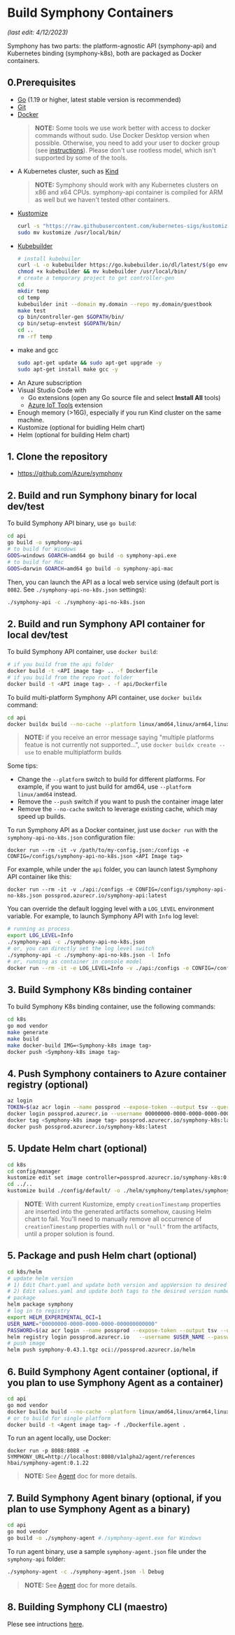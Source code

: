 # Build Symphony Containers

_(last edit: 4/12/2023)_

Symphony has two parts: the platform-agnostic API (symphony-api) and Kubernetes binding (symphony-k8s), both are packaged as Docker containers.

## 0.Prerequisites
* [Go](https://golang.org/dl/) (1.19 or higher, latest stable version is recommended)
* [Git](https://git-scm.com/downloads)
* [Docker](https://www.docker.com/products/docker-desktop)
  > **NOTE:** Some tools we use work better with access to docker commands without sudo. Use Docker Desktop version when possible. Otherwise, you need to add your user to docker group (see [instructions](https://www.docker.com/products/docker-desktop)). Please don't use rootless model, which isn't supported by some of the tools.
* A Kubernetes cluster, such as [Kind](https://kind.sigs.k8s.io/docs/user/quick-start/)
  >**NOTE:** Symphony should work with any Kubernetes clusters on x86 and x64 CPUs. symphony-api container is compiled for ARM as well but we haven't tested other containers.
* [Kustomize](https://kubectl.docs.kubernetes.io/installation/kustomize/binaries/)
  ```bash
  curl -s "https://raw.githubusercontent.com/kubernetes-sigs/kustomize/master/hack/install_kustomize.sh"  | bash
  sudo mv kustomize /usr/local/bin/
  ```
* [Kubebuilder](https://book.kubebuilder.io/)
  ```bash
  # install kubebuiler
  curl -L -o kubebuilder https://go.kubebuilder.io/dl/latest/$(go env GOOS)/$(go env GOARCH)
  chmod +x kubebuilder && mv kubebuilder /usr/local/bin/
  # create a temporary project to get controller-gen
  cd
  mkdir temp
  cd temp
  kubebuilder init --domain my.domain --repo my.domain/guestbook
  make test
  cp bin/controller-gen $GOPATH/bin/
  cp bin/setup-envtest $GOPATH/bin/
  cd ..
  rm -rf temp
  ```
* make and gcc
  ```bash
  sudo apt-get update && sudo apt-get upgrade -y
  sudo apt-get install make gcc -y
  ```
* An Azure subscription
* Visual Studio Code with
  * Go extensions (open any Go source file and select **Install All** tools)
  * [Azure IoT Tools](https://marketplace.visualstudio.com/items?itemName=vsciot-vscode.azure-iot-tools) extension
* Enough memory (>16G), especially if you run Kind cluster on the same machine.
* Kustomize (optional for buidling Helm chart)
* Helm (optional for building Helm chart)

## 1. Clone the repository

* https://github.com/Azure/symphony

## 2. Build and run Symphony binary for local dev/test
To build Symphony API binary, use ```go build```:
```bash
cd api
go build -o symphony-api
# to build for Windows
GOOS=windows GOARCH=amd64 go build -o symphony-api.exe
# to build for Mac
GOOS=darwin GOARCH=amd64 go build -o symphony-api-mac
```
Then, you can launch the API as a local web service using (default port is ```8082```. See ```./symphony-api-no-k8s.json``` settings):
```bash
./symphony-api -c ./symphony-api-no-k8s.json
```
## 2. Build and run Symphony API container for local dev/test
To build Symphony API container, use ```docker build```:
```bash
# if you build from the api folder
docker build -t <API image tag> .. -f Dockerfile
# if you build from the repo root folder
docker build -t <API image tag> . -f api/Dockerfile
```

To build multi-platform Symphony API container, use ```docker buildx``` command:

```bash
cd api
docker buildx build --no-cache --platform linux/amd64,linux/arm64,linux/arm/v7 -t <API image tag> --push .. -f Dockerfile
```
> **NOTE:** if you receive an error message saying "multiple platforms featue is not currently not supported...", use ```docker buildx create --use``` to enable multiplatform builds

Some tips:

* Change the ```--platform``` switch to build for different platforms. For example, if you want to just build for amd64, use ```--platform linux/amd64``` instead.
* Remove the ```--push``` switch if you want to push the container image later
* Remove the ```--no-cache``` switch to leverage existing cache, which may speed up builds.

To run Symphony API as a Docker container, just use ```docker run``` with the ```symphony-api-no-k8s.json``` configuration file:
```
docker run --rm -it -v /path/to/my-config.json:/configs -e CONFIG=/configs/symphony-api-no-k8s.json <API Image tag>
```
For example, while under the ```api``` folder, you can launch latest Symphony API container like this:
```
docker run --rm -it -v ./api:/configs -e CONFIG=/configs/symphony-api-no-k8s.json possprod.azurecr.io/symphony-api:latest
```

You can override the default logging level with a ```LOG_LEVEL``` environment variable. For example, to launch Symphony API with ```Info``` log level:
```bash
# running as process
export LOG_LEVEL=Info
./symphony-api -c ./symphony-api-no-k8s.json
# or, you can directly set the log level switch
./symphony-api -c ./symphony-api-no-k8s.json -l Info
# or, running as container in console model
docker run --rm -it -e LOG_LEVEL=Info -v ./api:/configs -e CONFIG=/configs/symphony-api-no-k8s.json possprod.azurecr.io/symphony-api:latest
```

## 3. Build Symphony K8s binding container
To build Symphony K8s binding container, use the following commands:
```bash
cd k8s
go mod vendor
make generate
make build
make docker-build IMG=<Symphony-k8s image tag>
docker push <Symphony-k8s image tag>
```

## 4. Push Symphony containers to Azure container registry (optional)

```bash
az login
TOKEN=$(az acr login --name possprod --expose-token --output tsv --query accessToken)
docker login possprod.azurecr.io --username 00000000-0000-0000-0000-000000000000 --password $TOKEN
docker tag <Symphony-k8s image tag> possprod.azurecr.io/symphony-k8s:latest
docker push possprod.azurecr.io/symphony-k8s:latest
```

## 5. Update Helm chart (optional)
```bash
cd k8s
cd config/manager
kustomize edit set image controller=possprod.azurecr.io/symphony-k8s:0.43.1 #set to your build version
cd ../..
kustomize build ./config/default/ -o ./helm/symphony/templates/symphony.yaml
```

> **NOTE**: With current Kustomize, empty ```creationTimestamp``` properties are inserted into the generated artifacts somehow, causing Helm chart to fail. You'll need to manually remove all occurrence of ```creationTimestamp``` properties with ```null``` or ```"null"``` from the artifacts, until a proper solution is found.


## 5. Package and push Helm chart (optional)
```bash
cd k8s/helm
# update helm version
# 1) Edit Chart.yaml and update both version and appVersion to desired version number, like 0.43.1
# 2) Edit values.yaml and update both tags to the desired version number, like 0.43.1
# package
helm package symphony
# log in to registry
export HELM_EXPERIMENTAL_OCI=1
USER_NAME="00000000-0000-0000-0000-000000000000"
PASSWORD=$(az acr login --name possprod --expose-token --output tsv --query accessToken)
helm registry login possprod.azurecr.io   --username $USER_NAME --password $PASSWORD
# push image
helm push symphony-0.43.1.tgz oci://possprod.azurecr.io/helm
```
## 6. Build Symphony Agent container (optional, if you plan to use Symphony Agent as a container)
```bash
cd api
go mod vendor    
docker buildx build --no-cache --platform linux/amd64,linux/arm64,linux/arm/v7 -t <Agent image tag> --file ./Dockerfile.agent --push .
# or to build for single platform
docker build -t <Agent image tag> -f ./Dockerfile.agent .
```
To run an agent locally, use Docker:
```
docker run -p 8088:8088 -e SYMPHONY_URL=http://localhost:8080/v1alpha2/agent/references hbai/symphony-agent:0.1.22
```
> **NOTE:** See [Agent](../agent/agent.md) doc for more details.
## 7. Build Symphony Agent binary (optional, if you plan to use Symphony Agent as a binary)
```bash
cd api
go mod vendor
go build -o ./symphony-agent #./symphony-agent.exe for Windows
```
To run agent binary, use a sample ```symphony-agent.json``` file under the ```symphony-api``` folder:
```bash
./symphony-agent -c ./symphony-agent.json -l Debug
```
> **NOTE:** See [Agent](../agent/agent.md) doc for more details.

## 8. Building Symphony CLI (maestro)
Plese see intructions [here](../cli/build_cli.md).